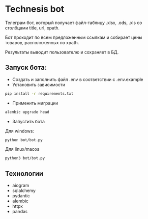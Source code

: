 # Technesis bot
Телеграм бот, который получает файл-таблицу .xlsx, .ods, .xls со столбцами title, url, xpath.

Бот проходит по всем предложенным ссылкам и собирает цены товаров, расположенных по xpath.

Результаты выводит пользователю и сохраняет в БД.

## Запуск бота:
* Создать и заполнить файл .env в соответствии с .env.example
* Установить зависимости
```bash
pip install -r requirements.txt
```
* Применить миграции
```bash
alembic upgrade head
```
* Запустить бота 
 
Для windows:
```bash
python bot/bot.py
```
Для linux/macos
```bash
python3 bot/bot.py
```

## Технологии
* aiogram
* sqlalchemy
* pydantic
* alembic
* httpx
* pandas
